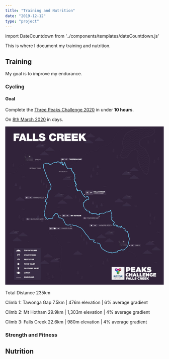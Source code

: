 ```yaml
---
title: "Training and Nutrition"
date: "2019-12-12"
type: "project"
---
```

import DateCountdown from '../components/templates/dateCountdown.js'

This is where I document my training and nutrition.

## Training
My goal is to improve my endurance.

### Cycling

#### Goal
Complete the [Three Peaks Challenge 2020](https://www.bicyclenetwork.com.au/rides-and-events/peaks-challenge/) in under **10 hours**.

On <u>8th March 2020</u> in **<DateCountdown />** days.

![Three Peaks 2020](./three-peaks-2020.jpg)

Total Distance 235km

Climb 1: Tawonga Gap
7.5km | 476m elevation | 6% average gradient 

Climb 2: Mt Hotham
29.9km | 1,303m elevation | 4% average gradient 

 Climb 3: Falls Creek
22.6km | 980m elevation | 4% average gradient 

### Strength and Fitness
## Nutrition

